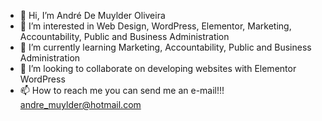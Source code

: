 - 👋 Hi, I’m André De Muylder Oliveira
- 👀 I’m interested in Web Design, WordPress, Elementor, Marketing, Accountability, Public and Business Administration 
- 🌱 I’m currently learning Marketing, Accountability, Public and Business Administration
- 💞️ I’m looking to collaborate on developing websites with Elementor WordPress
- 📫 How to reach me you can send me an e-mail!!! andre_muylder@hotmail.com
